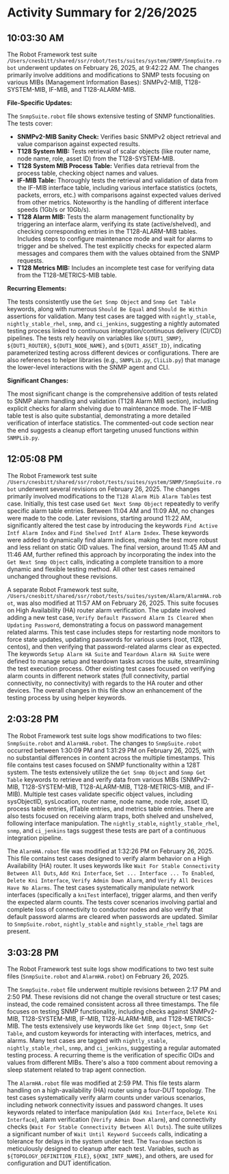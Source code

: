 # Activity Summary for 2/26/2025

## 10:03:30 AM
The Robot Framework test suite `/Users/cnesbitt/shared/ssr/robot/tests/suites/system/SNMP/SnmpSuite.robot` underwent updates on February 26, 2025, at 9:42:22 AM.  The changes primarily involve additions and modifications to SNMP tests focusing on various MIBs (Management Information Bases): SNMPv2-MIB, T128-SYSTEM-MIB, IF-MIB, and T128-ALARM-MIB.

**File-Specific Updates:**

The `SnmpSuite.robot` file shows extensive testing of SNMP functionalities.  The tests cover:

* **SNMPv2-MIB Sanity Check:** Verifies basic SNMPv2 object retrieval and value comparison against expected results.
* **T128 System MIB:** Tests retrieval of scalar objects (like router name, node name, role, asset ID) from the T128-SYSTEM-MIB.
* **T128 System MIB Process Table:**  Verifies data retrieval from the process table, checking object names and values.
* **IF-MIB Table:**  Thoroughly tests the retrieval and validation of data from the IF-MIB interface table, including various interface statistics (octets, packets, errors, etc.) with comparisons against expected values derived from other metrics.  Noteworthy is the handling of different interface speeds (1Gb/s or 10Gb/s).
* **T128 Alarm MIB:** Tests the alarm management functionality by triggering an interface alarm, verifying its state (active/shelved), and checking corresponding entries in the T128-ALARM-MIB tables.  Includes steps to configure maintenance mode and wait for alarms to trigger and be shelved.  The test explicitly checks for expected alarm messages and compares them with the values obtained from the SNMP requests.
* **T128 Metrics MIB:**  Includes an incomplete test case for verifying data from the T128-METRICS-MIB table.


**Recurring Elements:**

The tests consistently use the `Get Snmp Object` and `Snmp Get Table` keywords, along with numerous `Should Be Equal` and `Should Be Within` assertions for validation.  Many test cases are tagged with `nightly_stable`, `nightly_stable_rhel`, `snmp`, and `ci_jenkins`, suggesting a nightly automated testing process linked to continuous integration/continuous delivery (CI/CD) pipelines.  The tests rely heavily on variables like `${DUT1_SNMP}`, `${DUT1_ROUTER}`, `${DUT1_NODE_NAME}`, and `${DUT1_ASSET_ID}`, indicating parameterized testing across different devices or configurations.  There are also references to helper libraries (e.g., `SNMPLib.py`, `CliLib.py`) that manage the lower-level interactions with the SNMP agent and CLI.


**Significant Changes:**

The most significant change is the comprehensive addition of tests related to SNMP alarm handling and validation (T128 Alarm MIB section), including explicit checks for alarm shelving due to maintenance mode.  The IF-MIB table test is also quite substantial, demonstrating a more detailed verification of interface statistics.  The commented-out code section near the end suggests a cleanup effort targeting unused functions within `SNMPLib.py`.


## 12:05:08 PM
The Robot Framework test suite `/Users/cnesbitt/shared/ssr/robot/tests/suites/system/SNMP/SnmpSuite.robot` underwent several revisions on February 26, 2025.  The changes primarily involved modifications to the `T128 Alarm Mib Alarm Tables` test case.  Initially, this test case used `Get Next Snmp Object` repeatedly to verify specific alarm table entries.  Between 11:04 AM and 11:09 AM, no changes were made to the code.  Later revisions, starting around 11:22 AM, significantly altered the test case by introducing the keywords `Find Active Intf Alarm Index` and `Find Shelved Intf Alarm Index`. These keywords were added to dynamically find alarm indices, making the test more robust and less reliant on static OID values. The final version, around 11:45 AM and 11:46 AM, further refined this approach by incorporating the index into the `Get Next Snmp Object` calls, indicating a complete transition to a more dynamic and flexible testing method. All other test cases remained unchanged throughout these revisions.


A separate Robot Framework test suite, `/Users/cnesbitt/shared/ssr/robot/tests/suites/system/Alarm/AlarmHA.robot`, was also modified at 11:57 AM on February 26, 2025.  This suite focuses on High Availability (HA) router alarm verification.  The update involved adding a new test case,  `Verify Default Password Alarm Is Cleared When Updating Password`, demonstrating a focus on password management related alarms.  This test case includes steps for restarting node monitors to force state updates, updating passwords for various users (root, t128, centos), and then verifying that password-related alarms clear as expected. The keywords `Setup Alarm HA Suite` and `Teardown Alarm HA Suite` were defined to manage setup and teardown tasks across the suite, streamlining the test execution process.  Other existing test cases focused on verifying alarm counts in different network states (full connectivity, partial connectivity, no connectivity) with regards to the HA router and other devices. The overall changes in this file show an enhancement of the testing process by using helper keywords.


## 2:03:28 PM
The Robot Framework test suite logs show modifications to two files: `SnmpSuite.robot` and `AlarmHA.robot`.  The changes to `SnmpSuite.robot` occurred between 1:30:09 PM and 1:31:29 PM on February 26, 2025, with no substantial differences in content across the multiple timestamps. This file contains test cases focused on SNMP functionality within a 128T system.  The tests extensively utilize the `Get Snmp Object` and `Snmp Get Table` keywords to retrieve and verify data from various MIBs (SNMPv2-MIB, T128-SYSTEM-MIB, T128-ALARM-MIB, T128-METRICS-MIB, and IF-MIB).  Multiple test cases validate specific object values, including sysObjectID, sysLocation, router name, node name, node role, asset ID, process table entries, ifTable entries, and metrics table entries.  There are also tests focused on receiving alarm traps, both shelved and unshelved, following interface manipulation.  The `nightly_stable`, `nightly_stable_rhel`, `snmp`, and `ci_jenkins` tags suggest these tests are part of a continuous integration pipeline.

The `AlarmHA.robot` file was modified at 1:32:26 PM on February 26, 2025.  This file contains test cases designed to verify alarm behavior on a High Availability (HA) router.  It uses keywords like `Wait For Stable Connectivity Between All Duts`, `Add Kni Interface`, `Set ... Interface ... To Enabled`, `Delete Kni Interface`, `Verify Admin Down Alarm`, and `Verify All Devices Have No Alarms`. The test cases systematically manipulate network interfaces (specifically a `kniTest` interface), trigger alarms, and then verify the expected alarm counts.  The tests cover scenarios involving partial and complete loss of connectivity to conductor nodes and also verify that default password alarms are cleared when passwords are updated.  Similar to `SnmpSuite.robot`,  `nightly_stable` and `nightly_stable_rhel` tags are present.


## 3:03:28 PM
The Robot Framework test suite logs show modifications to two test suite files (`SnmpSuite.robot` and `AlarmHA.robot`) on February 26, 2025.  

The `SnmpSuite.robot` file underwent multiple revisions between 2:17 PM and 2:50 PM.  These revisions did not change the overall structure or test cases; instead, the code remained consistent across all three timestamps. The file focuses on testing SNMP functionality, including checks against SNMPv2-MIB, T128-SYSTEM-MIB, IF-MIB, T128-ALARM-MIB, and T128-METRICS-MIB.  The tests extensively use keywords like `Get Snmp Object`, `Snmp Get Table`, and custom keywords for interacting with interfaces, metrics, and alarms.  Many test cases are tagged with `nightly_stable`, `nightly_stable_rhel`, `snmp`, and `ci_jenkins`, suggesting a regular automated testing process.  A recurring theme is the verification of specific OIDs and values from different MIBs.  There's also a `TODO` comment about removing a sleep statement related to trap agent connection.

The `AlarmHA.robot` file was modified at 2:59 PM. This file tests alarm handling on a high-availability (HA) router using a four-DUT topology. The test cases systematically verify alarm counts under various scenarios, including network connectivity issues and password changes.  It uses keywords related to interface manipulation (`Add Kni Interface`, `Delete Kni Interface`), alarm verification (`Verify Admin Down Alarm`), and connectivity checks (`Wait For Stable Connectivity Between All Duts`).  The suite utilizes a significant number of `Wait Until Keyword Succeeds` calls, indicating a tolerance for delays in the system under test.  The `Teardown` section is meticulously designed to cleanup after each test.  Variables, such as `${TOPOLOGY_DEFINITION_FILE}`, `${KNI_INTF_NAME}`, and others, are used for configuration and DUT identification.
